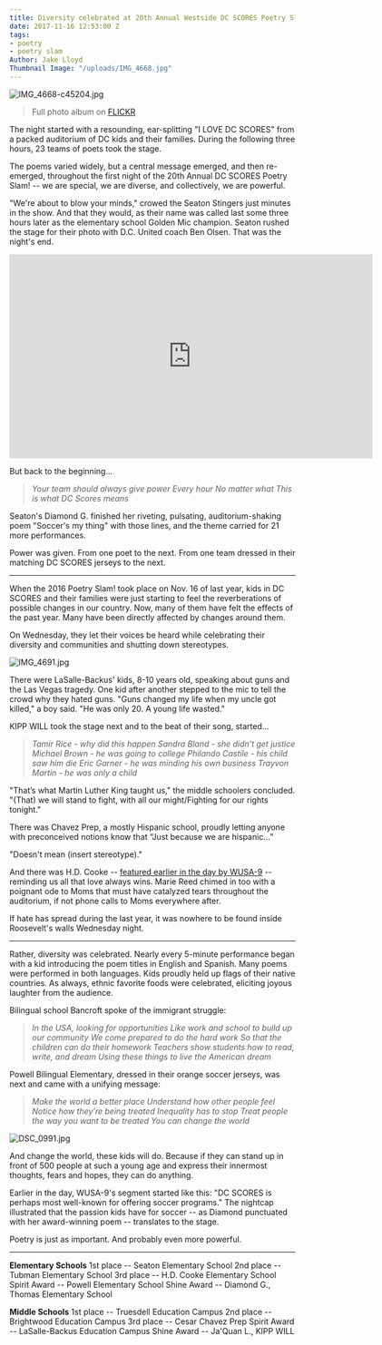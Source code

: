 ```yaml
---
title: Diversity celebrated at 20th Annual Westside DC SCORES Poetry Slam!
date: 2017-11-16 12:53:00 Z
tags:
- poetry
- poetry slam
Author: Jake Lloyd
Thumbnail Image: "/uploads/IMG_4668.jpg"
---
```


![IMG_4668-c45204.jpg](/uploads/IMG_4668-c45204.jpg)

> Full photo album on [FLICKR](http://bit.ly/WestsidePhotos17)

The night started with a resounding, ear-splitting "I LOVE DC SCORES" from a packed auditorium of DC kids and their families. During the following three hours, 23 teams of poets took the stage.

The poems varied widely, but a central message emerged, and then re-emerged, throughout the first night of the 20th Annual DC SCORES Poetry Slam! -- we are special, we are diverse, and collectively, we are powerful.


"We're about to blow your minds," crowed the Seaton Stingers just minutes in the show. And that they would, as their name was called last some three hours later as the elementary school Golden Mic champion. Seaton rushed the stage for their photo with D.C. United coach Ben Olsen. That was the night's end.

<iframe width="640" height="360" src="https://www.youtube.com/embed/RyDQObwFvRk" frameborder="0" gesture="media" allowfullscreen></iframe>

But back to the beginning...

> *Your team should always give power
> Every hour
> No matter what
> This is what DC Scores means*

Seaton's Diamond G. finished her riveting, pulsating, auditorium-shaking poem "Soccer's my thing" with those lines, and the theme carried for 21 more performances.

Power was given. From one poet to the next. From one team dressed in their matching DC SCORES jerseys to the next.

------------------

When the 2016 Poetry Slam! took place on Nov. 16 of last year, kids in DC SCORES and their families were just starting to feel the reverberations of possible changes in our country. Now, many of them have felt the effects of the past year. Many have been directly affected by changes around them.

On Wednesday, they let their voices be heard while celebrating their diversity and communities and shutting down stereotypes.

![IMG_4691.jpg](/uploads/IMG_4691.jpg)

There were LaSalle-Backus' kids, 8-10 years old, speaking about guns and the Las Vegas tragedy. One kid after another stepped to the mic to tell the crowd why they hated guns. "Guns changed my life when my uncle got killed," a boy said. "He was only 20. A young life wasted."

KIPP WILL took the stage next and to the beat of their song, started...

> *Tamir Rice - why did this happen
> Sandra Bland - she didn’t get justice
> Michael Brown - he was going to college
> Philando Castile - his child saw him die
> Eric Garner - he was minding his own business
> Trayvon Martin - he was only a child*

"That’s what Martin Luther King taught us," the middle schoolers concluded. "(That) we will stand to fight, with all our might/Fighting for our rights tonight."

There was Chavez Prep, a mostly Hispanic school, proudly letting anyone with preconceived notions know that “Just because we are hispanic…”

"Doesn't mean (insert stereotype)."

And there was H.D. Cooke -- [featured earlier in the day by WUSA-9](http://bit.ly/HDCookeCBS) -- reminding us all that love always wins. Marie Reed chimed in too with a poignant ode to Moms that must have catalyzed tears throughout the auditorium, if not phone calls to Moms everywhere after.

If hate has spread during the last year, it was nowhere to be found inside Roosevelt's walls Wednesday night.

------------------

Rather, diversity was celebrated. Nearly every 5-minute performance began with a kid introducing the poem titles in English and Spanish. Many poems were performed in both languages. Kids proudly held up flags of their native countries. As always, ethnic favorite foods were celebrated, eliciting joyous laughter from the audience.

Bilingual school Bancroft spoke of the immigrant struggle:

> *In the USA, looking for opportunities
> Like work and school to build up our community
> We come prepared to do the hard work
> So that the children can do their homework
> Teachers show students how to read, write, and dream
> Using these things to live the American dream*

Powell Bilingual Elementary, dressed in their orange soccer jerseys, was next and came with a unifying message:

> *Make the world a better place
> Understand how other people feel
> Notice how they’re being treated
> Inequality has to stop
> Treat people the way you want to be treated
> You can change the world*

![DSC_0991.jpg](/uploads/DSC_0991.jpg)

And change the world, these kids will do. Because if they can stand up in front of 500 people at such a young age and express their innermost thoughts, fears and hopes, they can do anything.

Earlier in the day, WUSA-9's segment started like this: "DC SCORES is perhaps most well-known for offering soccer programs." The nightcap illustrated that the passion kids have for soccer -- as Diamond punctuated with her award-winning poem -- translates to the stage.

Poetry is just as important. And probably even more powerful.

------------------

**Elementary Schools**
1st place -- Seaton Elementary School
2nd place -- Tubman Elementary School
3rd place -- H.D. Cooke Elementary School
Spirit Award -- Powell Elementary School
Shine Award -- Diamond G., Thomas Elementary School

**Middle Schools**
1st place -- Truesdell Education Campus
2nd place -- Brightwood Education Campus
3rd place -- Cesar Chavez Prep
Spirit Award -- LaSalle-Backus Education Campus
Shine Award -- Ja'Quan L., KIPP WILL
